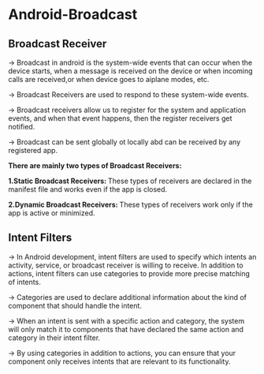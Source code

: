 ﻿# Android-Broadcast

## Broadcast Receiver
 -> Broadcast in android is the system-wide events that can occur when the device starts, when a message is received on the device or when incoming calls are received,or when device goes to aiplane modes, etc.
 
 -> Broadcast Receivers are used to respond to these system-wide events.

 -> Broadcast receivers allow us to register for the system and application events, and when that event happens, then the register receivers get notified.

 -> Broadcast can be sent globally ot locally abd can be received by any registered app.

 <b>There are mainly two types of Broadcast Receivers:</b>

   <b>1.Static Broadcast Receivers: </b>These types of receivers are declared in the manifest file and works even if the app is closed.

   <b>2.Dynamic Broadcast Receivers: </b>These types of receivers work only if the app is active or minimized.

## Intent Filters

 -> In Android development, intent filters are used to specify which intents an activity, service, or broadcast receiver is willing to receive. In addition to actions, intent filters can use categories to provide more precise matching of intents.

 -> Categories are used to declare additional information about the kind of component that should handle the intent. 

 -> When an intent is sent with a specific action and category, the system will only match it to components that have declared the same action and category in their intent filter.

 -> By using categories in addition to actions, you can ensure that your component only receives intents that are relevant to its functionality.
 

   

